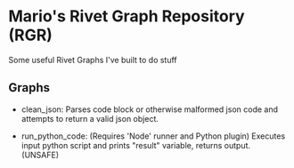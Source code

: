 # Mario's Rivet Graph Repository (RGR)
Some useful Rivet Graphs I've built to do stuff


## Graphs

* clean_json: Parses code block or otherwise malformed json code and attempts to return a valid json object.

* run_python_code: (Requires 'Node' runner and Python plugin) Executes input python script and prints "result" variable, returns output. (UNSAFE)

